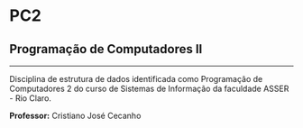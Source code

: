 # PC2
<h2>Programação de Computadores II</h2>
<hr>
Disciplina de estrutura de dados identificada como Programação de Computadores 2 do curso de Sistemas de Informação da faculdade ASSER - Rio Claro.

<strong>Professor:</strong> Cristiano José Cecanho
